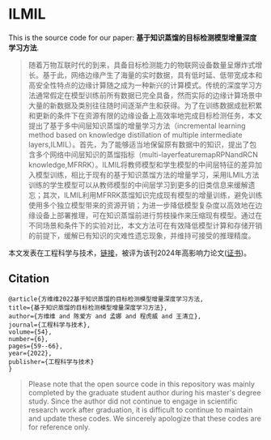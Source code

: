 # ILMIL

This is the source code for our paper: **基于知识蒸馏的目标检测模型增量深度学习方法**.

> 随着万物互联时代的到来，具备目标检测能力的物联网设备数量呈爆炸式增长。基于此，网络边缘产生了海量的实时数据，具有低时延、低带宽成本和高安全性特点的边缘计算随之成为一种新兴的计算模式。传统的深度学习方法通常假定在模型训练前所有数据已完全具备，然而实际的边缘计算场景中大量的新数据及类别往往随时间逐渐产生和获得。为了在训练数据成批积累和更新的条件下在资源有限的边缘设备上高效率地完成目标检测任务，本文提出了基于多中间层知识蒸馏的增量学习方法（incremental learning method based on knowledge distillation of multiple intermediate layers,ILMIL）。首先，为了能够适当地保留原有数据中的知识，提出了包含多个网络中间层知识的蒸馏指标（multi-layerfeaturemapRPNandRCN knowledge,MFRRK）。ILMIL将教师模型和学生模型的中间层特征的差异加入模型训练，相比于现有的基于知识蒸馏方法的增量学习，采用ILMIL方法训练的学生模型可以从教师模型的中间层学习到更多的旧类信息来缓解遗忘；其次，ILMIL利用MFRRK蒸馏知识完成现有模型的增量训练，避免训练使用多个独立模型带来的资源开销；为进一步降低模型复杂度以高效地在边缘设备上部署推理，可在知识蒸馏前进行剪枝操作来压缩现有模型。通过在不同场景和条件下的实验对比，本文方法可在有效降低模型计算和存储开销的前提下，缓解已有知识的灾难性遗忘现象，并维持可接受的推理精度。

本文发表在工程科学与技术，[链接](https://kns.cnki.net/kcms/detail/detail.aspx?doi=10.15961/j.jsuese.202100925)，被评为该刊2024年高影响力论文([证书](https://fangvv.github.io/Homepage/jsuese.pdf))。

## Citation

    @article{方维维2022基于知识蒸馏的目标检测模型增量深度学习方法,
    title={基于知识蒸馏的目标检测模型增量深度学习方法},
    author={方维维 and 陈爱方 and 孟娜 and 程虎威 and 王清立},
    journal={工程科学与技术},
    volume={54},
    number={6},
    pages={59--66},
    year={2022},
    publisher={工程科学与技术}
    }

> Please note that the open source code in this repository was mainly completed by the graduate student author during his master's degree study. Since the author did not continue to engage in scientific research work after graduation, it is difficult to continue to maintain and update these codes. We sincerely apologize that these codes are for reference only.